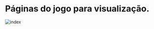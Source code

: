 # Páginas do jogo para visualização.
![index](https://github.com/Adriel025/Pagina.html/assets/111098428/9487c0e8-fd59-48c1-93f3-29c8c2b9b32c)
<br>
